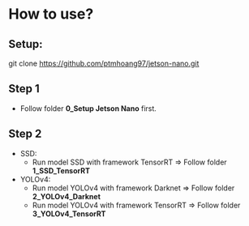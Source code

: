 # How to use?

## Setup:
git clone https://github.com/ptmhoang97/jetson-nano.git

## Step 1
- Follow folder **0_Setup Jetson Nano** first.

## Step 2
- SSD:
  - Run model SSD with framework TensorRT => Follow folder **1_SSD_TensorRT**
- YOLOv4:
  - Run model YOLOv4 with framework Darknet => Follow folder **2_YOLOv4_Darknet**
  - Run model YOLOv4 with framework TensorRT => Follow folder **3_YOLOv4_TensorRT**
